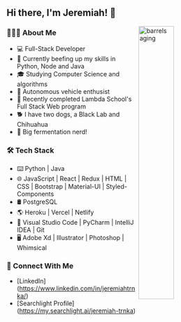<h2>Hi there, I'm Jeremiah! 👋</h2>

<!--
**kc0buk/kc0buk** is a ✨ _special_ ✨ repository because its `README.md` (this file) appears on your GitHub profile.

Here are some ideas to get you started:

- 🔭 I’m currently working on ...
- 🌱 I’m currently learning ...
- 👯 I’m looking to collaborate on ...
- 🤔 I’m looking for help with ...
- 💬 Ask me about ...
- 📫 How to reach me: ...
- 😄 Pronouns: ...
- ⚡ Fun fact: ...
-->
<img align="right" src="https://images.pexels.com/photos/1267359/pexels-photo-1267359.jpeg?cs=srgb&dl=pexels-elevate-1267359.jpg&fm=jpg" style="width: 40%" alt="barrels aging"/>
 
 
 <h3>👨🏻‍💻 About Me</h3>
 
- 💻 Full-Stack Developer
- 🤔 Currently beefing up my skills in Python, Node and Java
- 🎓 Studying Computer Science and algorithms
- 🚙 Autonomous vehicle enthusist
- 🏫 Recently completed Lambda School's Full Stack Web program
- 🐕 I have two dogs, a Black Lab and Chihuahua
- 🍺 Big fermentation nerd!

<h3>🛠 Tech Stack</h3>

- ⌨️ Python | Java
- 🌐 JavaScript | React | Redux | HTML | CSS | Bootstrap | Material-UI | Styled-Components
- 🛢 PostgreSQL
- 🌎 Heroku | Vercel | Netlify
- 🔧 Visual Studio Code | PyCharm | IntelliJ IDEA | Git
- 🖥 Adobe Xd | Illustrator | Photoshop | Whimsical

<h3>🤝 Connect With Me</h3>

- [LinkedIn] (https://www.linkedin.com/in/jeremiahtrnka/)
- [Searchlight Profile] (https://my.searchlight.ai/jeremiah-trnka)
